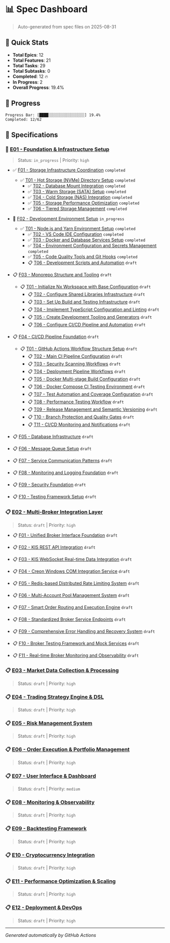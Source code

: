 # 📊 Spec Dashboard

> Auto-generated from spec files on 2025-08-31

## 🎯 Quick Stats

- **Total Epics**: 12
- **Total Features**: 21
- **Total Tasks**: 29
- **Total Subtasks**: 0
- **Completed**: 12 🔥
- **In Progress**: 2
- **Overall Progress**: 19.4%

## 🚀 Progress

```
Progress Bar: [████░░░░░░░░░░░░░░░░] 19.4%
Completed: 12/62
```

## 📁 Specifications


### 🚧 [E01 - Foundation &amp; Infrastructure Setup](E01/spec.md)

> Status: `in_progress` | Priority: `high`


- ✅ [F01 - Storage Infrastructure Coordination](E01/F01/spec.md) `completed`
  - ✅ [T01 - Hot Storage (NVMe) Directory Setup](E01/F01/T01/spec.md) `completed`
      - ✅ [T02 - Database Mount Integration](E01/F01/T02/spec.md) `completed`
      - ✅ [T03 - Warm Storage (SATA) Setup](E01/F01/T03/spec.md) `completed`
      - ✅ [T04 - Cold Storage (NAS) Integration](E01/F01/T04/spec.md) `completed`
      - ✅ [T05 - Storage Performance Optimization](E01/F01/T05/spec.md) `completed`
      - ✅ [T06 - Tiered Storage Management](E01/F01/T06/spec.md) `completed`
    
- 🚧 [F02 - Development Environment Setup](E01/F02/spec.md) `in_progress`
  - ✅ [T01 - Node.js and Yarn Environment Setup](E01/F02/T01/spec.md) `completed`
      - ✅ [T02 - VS Code IDE Configuration](E01/F02/T02/spec.md) `completed`
      - ✅ [T03 - Docker and Database Services Setup](E01/F02/T03/spec.md) `completed`
      - ✅ [T04 - Environment Configuration and Secrets Management](E01/F02/T04/spec.md) `completed`
      - ✅ [T05 - Code Quality Tools and Git Hooks](E01/F02/T05/spec.md) `completed`
      - 📋 [T06 - Development Scripts and Automation](E01/F02/T06/spec.md) `draft`
    
- 📋 [F03 - Monorepo Structure and Tooling](E01/F03/spec.md) `draft`
  - 📋 [T01 - Initialize Nx Workspace with Base Configuration](E01/F03/T01/spec.md) `draft`
      - 📋 [T02 - Configure Shared Libraries Infrastructure](E01/F03/T02/spec.md) `draft`
      - 📋 [T03 - Set Up Build and Testing Infrastructure](E01/F03/T03/spec.md) `draft`
      - 📋 [T04 - Implement TypeScript Configuration and Linting](E01/F03/T04/spec.md) `draft`
      - 📋 [T05 - Create Development Tooling and Generators](E01/F03/T05/spec.md) `draft`
      - 📋 [T06 - Configure CI/CD Pipeline and Automation](E01/F03/T06/spec.md) `draft`
    
- 📋 [F04 - CI/CD Pipeline Foundation](E01/F04/spec.md) `draft`
  - 📋 [T01 - GitHub Actions Workflow Structure Setup](E01/F04/T01/spec.md) `draft`
      - 📋 [T02 - Main CI Pipeline Configuration](E01/F04/T02/spec.md) `draft`
      - 📋 [T03 - Security Scanning Workflows](E01/F04/T03/spec.md) `draft`
      - 📋 [T04 - Deployment Pipeline Workflows](E01/F04/T04/spec.md) `draft`
      - 📋 [T05 - Docker Multi-stage Build Configuration](E01/F04/T05/spec.md) `draft`
      - 📋 [T06 - Docker Compose CI Testing Environment](E01/F04/T06/spec.md) `draft`
      - 📋 [T07 - Test Automation and Coverage Configuration](E01/F04/T07/spec.md) `draft`
      - 📋 [T08 - Performance Testing Workflow](E01/F04/T08/spec.md) `draft`
      - 📋 [T09 - Release Management and Semantic Versioning](E01/F04/T09/spec.md) `draft`
      - 📋 [T10 - Branch Protection and Quality Gates](E01/F04/T10/spec.md) `draft`
      - 📋 [T11 - CI/CD Monitoring and Notifications](E01/F04/T11/spec.md) `draft`
    
- 📋 [F05 - Database Infrastructure](E01/F05/spec.md) `draft`

- 📋 [F06 - Message Queue Setup](E01/F06/spec.md) `draft`

- 📋 [F07 - Service Communication Patterns](E01/F07/spec.md) `draft`

- 📋 [F08 - Monitoring and Logging Foundation](E01/F08/spec.md) `draft`

- 📋 [F09 - Security Foundation](E01/F09/spec.md) `draft`

- 📋 [F10 - Testing Framework Setup](E01/F10/spec.md) `draft`


### 📋 [E02 - Multi-Broker Integration Layer](E02/spec.md)

> Status: `draft` | Priority: `high`


- 📋 [F01 - Unified Broker Interface Foundation](E02/F01/spec.md) `draft`

- 📋 [F02 - KIS REST API Integration](E02/F02/spec.md) `draft`

- 📋 [F03 - KIS WebSocket Real-time Data Integration](E02/F03/spec.md) `draft`

- 📋 [F04 - Creon Windows COM Integration Service](E02/F04/spec.md) `draft`

- 📋 [F05 - Redis-based Distributed Rate Limiting System](E02/F05/spec.md) `draft`

- 📋 [F06 - Multi-Account Pool Management System](E02/F06/spec.md) `draft`

- 📋 [F07 - Smart Order Routing and Execution Engine](E02/F07/spec.md) `draft`

- 📋 [F08 - Standardized Broker Service Endpoints](E02/F08/spec.md) `draft`

- 📋 [F09 - Comprehensive Error Handling and Recovery System](E02/F09/spec.md) `draft`

- 📋 [F10 - Broker Testing Framework and Mock Services](E02/F10/spec.md) `draft`

- 📋 [F11 - Real-time Broker Monitoring and Observability](E02/F11/spec.md) `draft`


### 📋 [E03 - Market Data Collection &amp; Processing](E03/spec.md)

> Status: `draft` | Priority: `high`



### 📋 [E04 - Trading Strategy Engine &amp; DSL](E04/spec.md)

> Status: `draft` | Priority: `high`



### 📋 [E05 - Risk Management System](E05/spec.md)

> Status: `draft` | Priority: `high`



### 📋 [E06 - Order Execution &amp; Portfolio Management](E06/spec.md)

> Status: `draft` | Priority: `high`



### 📋 [E07 - User Interface &amp; Dashboard](E07/spec.md)

> Status: `draft` | Priority: `medium`



### 📋 [E08 - Monitoring &amp; Observability](E08/spec.md)

> Status: `draft` | Priority: `high`



### 📋 [E09 - Backtesting Framework](E09/spec.md)

> Status: `draft` | Priority: `high`



### 📋 [E10 - Cryptocurrency Integration](E10/spec.md)

> Status: `draft` | Priority: `high`



### 📋 [E11 - Performance Optimization &amp; Scaling](E11/spec.md)

> Status: `draft` | Priority: `high`



### 📋 [E12 - Deployment &amp; DevOps](E12/spec.md)

> Status: `draft` | Priority: `high`



---

_Generated automatically by GitHub Actions_
